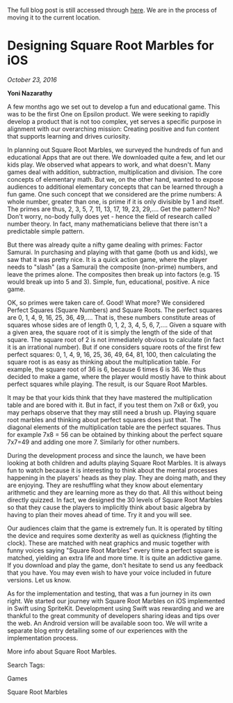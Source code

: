 The full blog post is still accessed through [here](https://www.1onepsilon.com/single-post/2016/10/23/Designing-Square-Root-Marbles-for-iOS). We are in the process of moving it to the current location.

# Designing Square Root Marbles for iOS
*October 23, 2016*


**Yoni Nazarathy**


A few months ago we set out to develop a fun and educational game. This was to be the first One on Epsilon product. We were seeking to rapidly develop a product that is not too complex, yet serves a specific purpose in alignment with our overarching mission: Creating positive and fun content that supports learning and drives curiosity.

 

In planning out Square Root Marbles, we surveyed the hundreds of fun and educational Apps that are out there. We downloaded quite a few, and let our kids play. We observed what appears to work, and what doesn't. Many games deal with addition, subtraction, multiplication and division. The core concepts of elementary math. But we, on the other hand, wanted to expose audiences to additional elementary concepts that can be learned through a fun game. One such concept that we considered are the prime numbers: A whole number, greater than one, is prime if it is only divisible by 1 and itself. The primes are thus, 2, 3, 5, 7, 11, 13, 17, 19, 23, 29,.... Get the pattern? No? Don't worry, no-body fully does yet - hence the field of research called number theory. In fact, many mathematicians believe that there isn't a predictable simple pattern.

 

But there was already quite a nifty game dealing with primes: Factor Samurai. In purchasing and playing with that game (both us and kids), we saw that it was pretty nice. It is a quick action game, where the player needs to "slash" (as a Samurai) the composite (non-prime) numbers, and leave the primes alone. The composites then break up into factors (e.g. 15 would break up into 5 and 3). Simple, fun, educational, positive. A nice game.

 

OK, so primes were taken care of. Good! What more? We considered Perfect Squares (Square Numbers)  and Square Roots. The perfect squares are 0, 1, 4, 9, 16, 25, 36, 49,.... That is, these numbers constitute areas of squares whose sides are of length 0, 1, 2, 3, 4, 5, 6, 7,.... Given a square with a given area, the square root of it is simply the length of the side of that square. The square root of 2 is not immediately obvious to calculate (in fact it is an irrational number). But if one considers square roots of the first few perfect squares: 0, 1, 4, 9, 16, 25, 36, 49, 64, 81, 100, then calculating the square root is as easy as thinking about the multiplication table. For example, the square root of 36 is 6, because 6 times 6 is 36. We thus decided to make a game, where the player would mostly have to think about perfect squares while playing. The result, is our Square Root Marbles.

 

It may be that your kids think that they have mastered the multiplication table and are bored with it. But in fact, if you test them on 7x8 or 6x9, you may perhaps observe that they may still need a brush up. Playing square root marbles and thinking about perfect squares does just that. The diagonal elements of the multiplication table are the perfect squares. Thus for example 7x8 = 56 can be obtained by thinking about the perfect square 7x7=49 and adding one more 7. Similarly for other numbers. 


During the development process and since the launch, we have been looking at both children and adults playing Square Root Marbles. It is always fun to watch because it is interesting to think about the mental processes happening in the players' heads as they play. They are doing math, and they are enjoying. They are reshuffling what they know about elementary arithmetic and they are learning more as they do that. All this without being directly quizzed. In fact, we designed the 30 levels of Square Root Marbles so that they cause the players to implicitly think about basic algebra by having to plan their moves ahead of time. Try it and you will see.

 

Our audiences claim that the game is extremely fun. It is operated by tilting the device and requires some dexterity as well as quickness (fighting the clock). These are matched with neat graphics and music together with funny voices saying "Square Root Marbles" every time a perfect square is matched, yielding an extra life and more time. It is quite an addictive game. If you download and play the game, don't hesitate to send us any feedback that you have. You may even wish to have your voice included in future versions. Let us know.


As for the implementation and testing, that was a fun journey in its own right. We started our journey with Square Root Marbles on iOS implemented in Swift using SpriteKit. Development using Swift was rewarding and we are thankful to the great community of developers sharing ideas and tips over the web. An Android version will be available soon too. We will write a separate blog entry detailing some of our experiences with the implementation process.

 

More info about Square Root Marbles.

 

 

 

Search Tags:

Games

Square Root Marbles

